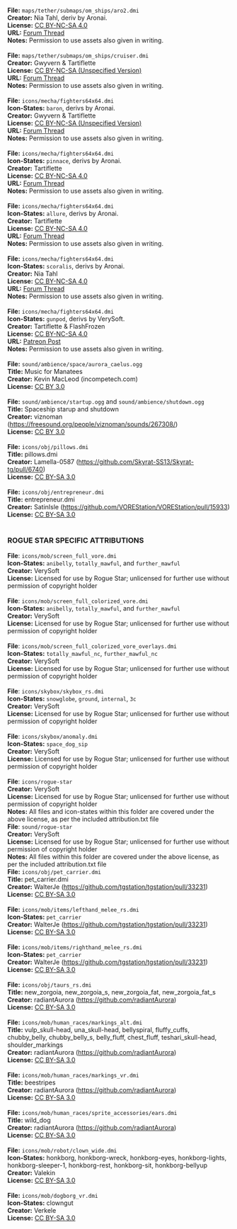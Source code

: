 **File:** `maps/tether/submaps/om_ships/aro2.dmi`<br>
**Creator:** Nia Tahl, deriv by Aronai.<br>
**License:** [CC BY-NC-SA 4.0](https://creativecommons.org/licenses/by-nc-sa/4.0/)<br>
**URL:** [Forum Thread](http://fractalsoftworks.com/forum/index.php?topic=14935.0)<br>
**Notes:** Permission to use assets also given in writing.<br>
<br>
**File:** `maps/tether/submaps/om_ships/cruiser.dmi`<br>
**Creator:** Gwyvern & Tartiflette<br>
**License:** [CC BY-NC-SA (Unspecified Version)](https://creativecommons.org/licenses/by-nc-sa/4.0/)<br>
**URL:** [Forum Thread](http://fractalsoftworks.com/forum/index.php?topic=13667.0)<br>
**Notes:** Permission to use assets also given in writing.<br>
<br>
**File:** `icons/mecha/fighters64x64.dmi`<br>
**Icon-States:** `baron`, derivs by Aronai.<br>
**Creator:** Gwyvern & Tartiflette<br>
**License:** [CC BY-NC-SA (Unspecified Version)](https://creativecommons.org/licenses/by-nc-sa/4.0/)<br>
**URL:** [Forum Thread](http://fractalsoftworks.com/forum/index.php?topic=13667.0)<br>
**Notes:** Permission to use assets also given in writing.<br>
<br>
**File:** `icons/mecha/fighters64x64.dmi`<br>
**Icon-States:** `pinnace`, derivs by Aronai.<br>
**Creator:** Tartiflette<br>
**License:** [CC BY-NC-SA 4.0](https://creativecommons.org/licenses/by-nc-sa/4.0/)<br>
**URL:** [Forum Thread](http://fractalsoftworks.com/forum/index.php?topic=17856.0)<br>
**Notes:** Permission to use assets also given in writing.<br>
<br>
**File:** `icons/mecha/fighters64x64.dmi`<br>
**Icon-States:** `allure`, derivs by Aronai.<br>
**Creator:** Tartiflette<br>
**License:** [CC BY-NC-SA 4.0](https://creativecommons.org/licenses/by-nc-sa/4.0/)<br>
**URL:** [Forum Thread](http://fractalsoftworks.com/forum/index.php?topic=11646.0)<br>
**Notes:** Permission to use assets also given in writing.<br>
<br>
**File:** `icons/mecha/fighters64x64.dmi`<br>
**Icon-States:** `scoralis`, derivs by Aronai.<br>
**Creator:** Nia Tahl<br>
**License:** [CC BY-NC-SA 4.0](https://creativecommons.org/licenses/by-nc-sa/4.0/)<br>
**URL:** [Forum Thread](http://fractalsoftworks.com/forum/index.php?topic=14935.0)<br>
**Notes:** Permission to use assets also given in writing.<br>
<br>
**File:** `icons/mecha/fighters64x64.dmi`<br>
**Icon-States:** `gunpod`, derivs by VerySoft.<br>
**Creator:** Tartiflette & FlashFrozen<br>
**License:** [CC BY-NC-SA 4.0](https://creativecommons.org/licenses/by-nc-sa/4.0/)<br>
**URL:** [Patreon Post](https://www.patreon.com/posts/diable-avionics-44573931)<br>
**Notes:** Permission to use assets also given in writing.<br>
<br>
**File:** `sound/ambience/space/aurora_caelus.ogg`<br>
**Title:** Music for Manatees<br>
**Creator:** Kevin MacLeod (incompetech.com)<br>
**License:** [CC BY 3.0](http://creativecommons.org/licenses/by/3.0/)<br>
<br>
**File:** `sound/ambience/startup.ogg` and `sound/ambience/shutdown.ogg`<br>
**Title:** Spaceship starup and shutdown<br>
**Creator:** viznoman (https://freesound.org/people/viznoman/sounds/267308/)<br>
**License:** [CC BY 3.0](http://creativecommons.org/licenses/by/3.0/)<br>
<br>
**File:** `icons/obj/pillows.dmi`<br>
**Title:** pillows.dmi<br>
**Creator:** Lamella-0587 (https://github.com/Skyrat-SS13/Skyrat-tg/pull/6740)<br>
**License:** [CC BY-SA 3.0](https://creativecommons.org/licenses/by-sa/3.0/)<br>
<br>
**File:** `icons/obj/entrepreneur.dmi`<br>
**Title:** entrepreneur.dmi<br>
**Creator:** SatinIsle (https://github.com/VOREStation/VOREStation/pull/15933)<br>
**License:** [CC BY-SA 3.0](https://creativecommons.org/licenses/by-sa/3.0/)<br>
<br>
### ROGUE STAR SPECIFIC ATTRIBUTIONS
**File**: `icons/mob/screen_full_vore.dmi`<br>
**Icon-States:** `anibelly`, `totally_mawful`, and `further_mawful`<br>
**Creator:** VerySoft<br>
**License:** Licensed for use by Rogue Star; unlicensed for further use without permission of copyright holder<br>
<br>
**File**: `icons/mob/screen_full_colorized_vore.dmi`<br>
**Icon-States:** `anibelly`, `totally_mawful`, and `further_mawful`<br>
**Creator:** VerySoft<br>
**License:** Licensed for use by Rogue Star; unlicensed for further use without permission of copyright holder<br>
<br>
**File**: `icons/mob/screen_full_colorized_vore_overlays.dmi`<br>
**Icon-States:** `totally_mawful_nc`, `further_mawful_nc`<br>
**Creator:** VerySoft<br>
**License:** Licensed for use by Rogue Star; unlicensed for further use without permission of copyright holder<br>
<br>
**File**: `icons/skybox/skybox_rs.dmi`<br>
**Icon-States:** `snowglobe`, `ground`, `internal`, `3c`<br>
**Creator:** VerySoft<br>
**License:** Licensed for use by Rogue Star; unlicensed for further use without permission of copyright holder<br>
<br>
**File**: `icons/skybox/anomaly.dmi`<br>
**Icon-States:** `space_dog_sip`<br>
**Creator:** VerySoft<br>
**License:** Licensed for use by Rogue Star; unlicensed for further use without permission of copyright holder<br>
<br>
**File**: `icons/rogue-star`<br>
**Creator:** VerySoft<br>
**License:** Licensed for use by Rogue Star; unlicensed for further use without permission of copyright holder<br>
**Notes:** All files and icon-states within this folder are covered under the above license, as per the included attribution.txt file
<br>
**File**: `sound/rogue-star`<br>
**Creator:** VerySoft<br>
**License:** Licensed for use by Rogue Star; unlicensed for further use without permission of copyright holder<br>
**Notes:** All files within this folder are covered under the above license, as per the included attribution.txt file
<br>
**File:** `icons/obj/pet_carrier.dmi`<br>
**Title:** pet_carrier.dmi<br>
**Creator:** WalterJe (https://github.com/tgstation/tgstation/pull/33231)<br>
**License:** [CC BY-SA 3.0](https://creativecommons.org/licenses/by-sa/3.0/)<br>
<br>
**File:** `icons/mob/items/lefthand_melee_rs.dmi`<br>
**Icon-States:** `pet_carrier`<br>
**Creator:** WalterJe (https://github.com/tgstation/tgstation/pull/33231)<br>
**License:** [CC BY-SA 3.0](https://creativecommons.org/licenses/by-sa/3.0/)<br>
<br>
**File:** `icons/mob/items/righthand_melee_rs.dmi`<br>
**Icon-States:** `pet_carrier`<br>
**Creator:** WalterJe (https://github.com/tgstation/tgstation/pull/33231)<br>
**License:** [CC BY-SA 3.0](https://creativecommons.org/licenses/by-sa/3.0/)<br>
<br>
**File:** `icons/obj/taurs_rs.dmi`<br>
**Title:** new_zorgoia, new_zorgoia_s, new_zorgoia_fat, new_zorgoia_fat_s<br>
**Creator:** radiantAurora (https://github.com/radiantAurora)<br>
**License:** [CC BY-SA 3.0](https://creativecommons.org/licenses/by-sa/3.0/)<br>
<br>
**File:** `icons/mob/human_races/markings_alt.dmi`<br>
**Title:** vulp_skull-head, una_skull-head, bellyspiral, fluffy_cuffs, chubby_belly, chubby_belly_s, belly_fluff, chest_fluff, teshari_skull-head, shoulder_markings<br>
**Creator:** radiantAurora (https://github.com/radiantAurora)<br>
**License:** [CC BY-SA 3.0](https://creativecommons.org/licenses/by-sa/3.0/)<br>
<br>
**File:** `icons/mob/human_races/markings_vr.dmi`<br>
**Title:** beestripes<br>
**Creator:** radiantAurora (https://github.com/radiantAurora)<br>
**License:** [CC BY-SA 3.0](https://creativecommons.org/licenses/by-sa/3.0/)<br>
<br>
**File:** `icons/mob/human_races/sprite_accessories/ears.dmi`<br>
**Title:** wild_dog<br>
**Creator:** radiantAurora (https://github.com/radiantAurora)<br>
**License:** [CC BY-SA 3.0](https://creativecommons.org/licenses/by-sa/3.0/)<br>
<br>
**File:** `icons/mob/robot/clown_wide.dmi`<br>
**Icon-States:** honkborg, honkborg-wreck, honkborg-eyes, honkborg-lights, honkborg-sleeper-1, honkborg-rest, honkborg-sit, honkborg-bellyup<br>
**Creator:** Valekin<br>
**License:** [CC BY-SA 3.0](https://creativecommons.org/licenses/by-sa/3.0/)<br>
<br>
**File:** `icons/mob/dogborg_vr.dmi`<br>
**Icon-States:** clowngut<br>
**Creator:** Verkele<br>
**License:** [CC BY-SA 3.0](https://creativecommons.org/licenses/by-sa/3.0/)<br>
<br>
